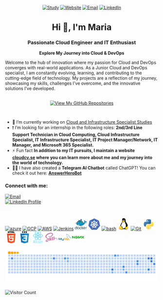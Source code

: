 <p align="center">
  <a href="https://ecutbildning.se/utbildningar/cloud-och-infrastrukturspecialist/"><img src="https://img.shields.io/badge/Study-Cloud%20and%20Infrastructure%20-blue?style=for-the-badge&logo=appveyor" alt="Study"></a>
  <a href="https://vulcu.se"><img src="https://img.shields.io/badge/Website-vulcu.se-green?style=for-the-badge&logo=firefox-browser" alt="Website"></a>
  <a href="mailto:mashavulcu@gmail.com"><img src="https://img.shields.io/badge/Email-mashavulcu%40gmail.com-red?style=for-the-badge&logo=gmail" alt="Email"></a>
  <a href="https://linkedin.com/in/mariavulcu"><img src="https://img.shields.io/badge/LinkedIn-Maria%20V.-blue?style=for-the-badge&logo=linkedin" alt="LinkedIn"></a>
</p>

<h1 align="center">Hi 👋, I'm Maria</h1>
<h3 align="center">Passionate Cloud Engineer and IT Enthusiast</h3>
<p align="center">
  <strong>Explore My Journey into Cloud & DevOps</strong>
</p>

Welcome to the hub of innovation where my passion for Cloud and DevOps converges with real-world applications. As a Junior Cloud and DevOps specialist, I am constantly evolving, learning, and contributing to the cutting-edge field of technology. My projects are a reflection of my journey, showcasing my skills, challenges I've overcome, and the innovative solutions I've developed.
<br/><br/>

<p align="center">
  <a href="https://github.com/mvulcu?tab=repositories">
    <img src="https://img.shields.io/badge/🚀 Explore%20My%20Projects 🚀-blue?style=plastic" alt="View My GitHub Repositories" width="60%" />
  </a>
</p>

<br/>

- 🔭 I’m currently working on [Cloud and Infrastructure Specialist Studies](https://ecutbildning.se/utbildningar/cloud-och-infrastrukturspecialist/)
- ❗ I’m looking for an internship in the following roles: **2nd/3rd Line Support Technician in Cloud Computing, Cloud Infrastructure Specialist, IT Infrastructure Specialist, IT Project Manager/Network, IT Manager, and Microsoft 365 Specialist.**
- ⚡ Fun fact **In addition to my IT pursuits, I maintain a website [cloudcv.se](https://cloudcv.se/) where you can learn more about me and my journey into the world of technology.**
- 🤖🧠 I have also created a **Telegram AI Chatbot** called ChatGPT! You can check it out here: **[AnswerHeroBot](https://t.me/AnswerHeroBot)**


<h3 align="left">Connect with me:</h3>

<p align="left">
  <a href="mailto:mashavulcu@gmail.com">
    <img src="https://camo.githubusercontent.com/0f3aa1f457bb92fbd2411761262ce1fb0f766ed74a4f4289bfc4a0b6024335d6/68747470733a2f2f6564656e742e6769746875622e696f2f537570657254696e7949636f6e732f696d616765732f7376672f656d61696c2e737667" alt="Email" height="30" width="40" />
  </a>
  <br/>
  <a href="https://linkedin.com/in/mariavulcu" target="_blank">
    <img src="https://raw.githubusercontent.com/rahuldkjain/github-profile-readme-generator/master/src/images/icons/Social/linked-in-alt.svg" alt="LinkedIn Profile" height="30" width="40" />
  </a>
</p>



&nbsp;
&nbsp;
&nbsp;

[<img src="https://www.vectorlogo.zone/logos/microsoft_azure/microsoft_azure-icon.svg" alt="azure" width="40"/>](https://azure.microsoft.com/en-in/) <!-- Microsoft Azure -->
[<img src="https://www.vectorlogo.zone/logos/google_cloud/google_cloud-icon.svg" alt="GCP" width="40"/>](https://cloud.google.com/) <!-- Google Cloud Platform -->
[<img src="https://cdn.jsdelivr.net/gh/devicons/devicon/icons/amazonwebservices/amazonwebservices-original-wordmark.svg" alt="AWS" width="40"/>](https://aws.amazon.com/) <!-- Amazon Web Services -->
[<img src="https://jenkins.io/images/logos/jenkins/jenkins.png" alt="Jenkins" width="30"/>](https://jenkins.io/) <!-- Jenkins -->
[<img src="https://raw.githubusercontent.com/devicons/devicon/master/icons/docker/docker-original-wordmark.svg" alt="Docker" width="40"/>](https://www.docker.com/) <!-- Docker -->
[<img src="https://raw.githubusercontent.com/devicons/devicon/master/icons/kubernetes/kubernetes-plain.svg" alt="Kubernetes" width="40"/>](https://kubernetes.io/) <!-- Kubernetes -->
[<img src="https://www.vectorlogo.zone/logos/gnu_bash/gnu_bash-icon.svg" alt="bash" width="40"/>](https://www.gnu.org/software/bash/) <!-- Bash -->
[<img src="https://raw.githubusercontent.com/devicons/devicon/master/icons/linux/linux-original.svg" alt="linux" width="40"/>](https://www.linux.org/) <!-- Linux -->
[<img src="https://www.vectorlogo.zone/logos/git-scm/git-scm-icon.svg" alt="Git" width="40"/>](https://git-scm.com/) <!-- Git -->
[<img src="https://raw.githubusercontent.com/devicons/devicon/master/icons/python/python-original.svg" alt="python" width="40"/>](https://www.python.org) <!-- Python -->
[<img src="https://raw.githubusercontent.com/devicons/devicon/master/icons/html5/html5-original-wordmark.svg" alt="html5" width="40"/>](https://www.w3.org/html/) <!-- HTML5 -->
[<img src="https://raw.githubusercontent.com/devicons/devicon/master/icons/css3/css3-original-wordmark.svg" alt="css3" width="40"/>](https://www.w3schools.com/css/) <!-- CSS3 -->
[<img src="https://raw.githubusercontent.com/devicons/devicon/master/icons/react/react-original-wordmark.svg" alt="react" width="40"/>](https://reactjs.org/) <!-- React -->
[<img src="https://raw.githubusercontent.com/devicons/devicon/master/icons/sass/sass-original.svg" alt="sass" width="40"/>](https://sass-lang.com) <!-- Sass -->
[<img src="https://raw.githubusercontent.com/devicons/devicon/master/icons/mysql/mysql-original-wordmark.svg" alt="mysql" width="40"/>](https://www.mysql.com/) <!-- MySQL -->
[<img src="https://raw.githubusercontent.com/devicons/devicon/master/icons/nginx/nginx-original.svg" alt="nginx" width="40"/>](https://www.nginx.com) <!-- NGINX -->





![snake gif](https://github.com/mvulcu/mvulcu/blob/output/github-contribution-grid-snake.gif)

<p align="left">
  <img src="https://profile-counter.glitch.me/mashavulcu/count.svg" alt="Visitor Count" width="100">
</p>

